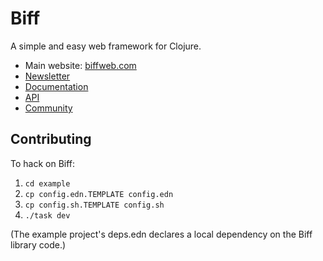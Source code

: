 # Biff

A simple and easy web framework for Clojure.

 - Main website: [biffweb.com](https://biffweb.com)
 - [Newsletter](https://biffweb.com/newsletter/)
 - [Documentation](https://biffweb.com/docs/)
 - [API](https://biffweb.com/api/)
 - [Community](https://biffweb.com/community/)

## Contributing

To hack on Biff:

1. `cd example`
2. `cp config.edn.TEMPLATE config.edn`
3. `cp config.sh.TEMPLATE config.sh`
4. `./task dev`

(The example project's deps.edn declares a local dependency on the Biff library
code.)
